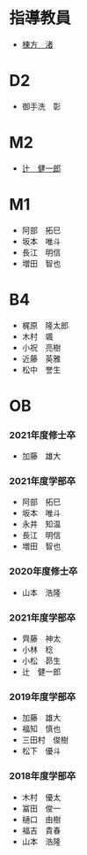 # 指導教員
- [棟方　渚](https://www.kyoto-su.ac.jp/faculty/professors/ise/ise_munekata_nagisa.html)

# D2
- 御手洗　彰

# M2
- [辻　健一郎](https://2gken1029.github.io/)

# M1
- 阿部　拓巳
- 坂本　唯斗
- 長江　明信
- 増田　智也

# B4
- 梶原　隆太郎
- 木村　颯
- 小祝　亮樹
- 近藤　英雅
- 松中　誉生


# OB
### 2021年度修士卒
- 加藤　雄大
### 2021年度学部卒
- 阿部　拓巳
- 坂本　唯斗
- 永井　知温
- 長江　明信
- 増田　智也

### 2020年度修士卒
- 山本　浩隆
### 2021年度学部卒
- 齊藤　神太
- 小林　稔
- 小松　昴生
- 辻　健一郎

### 2019年度学部卒
- 加藤　雄大
- 福知　慎也
- 三田村　俊樹
- 松下　優斗

### 2018年度学部卒
- 木村　優太
- 冨田　俊一
- 樋口　由樹
- 福吉　貴春
- 山本　浩隆